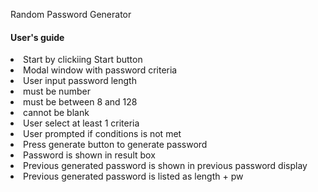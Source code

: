 Random Password Generator
<h4>User's guide</h4>
<li>Start by clickiing Start button</li>
<li>Modal window with password criteria</li>
<li>User input password length
    <li>must be number</li>
    <li>must be between 8 and 128</li>
    <li>cannot be blank</li>
    </li>
<li>User select at least 1 criteria</li>
<li>User prompted if conditions is not met</li>
<li>Press generate button to generate password</li>
<li>Password is shown in result box</li>
<li>Previous generated password is shown in previous password display</li>
<li>Previous generated password is listed as length + pw</li>